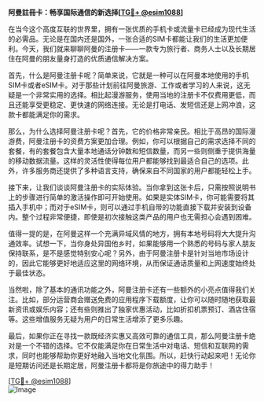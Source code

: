 **阿曼註冊卡：畅享国际通信的新选择[[TG💪+ @esim1088](https://t.me/s/esim1088)]**

在当今这个高度互联的世界里，拥有一张优质的手机卡或流量卡已经成为现代生活的必需品。无论是在国内还是国外，一张合适的SIM卡都能让我们的生活更加便利。今天，我们就来聊聊阿曼的注册卡——一款专为旅行者、商务人士以及长期居住在阿曼的朋友量身打造的优质通信解决方案。

首先，什么是阿曼注册卡呢？简单来说，它就是一种可以在阿曼本地使用的手机SIM卡或者eSIM卡。对于那些计划前往阿曼旅游、工作或者学习的人来说，这无疑是一个非常实用的选择。相比起漫游服务，使用当地的注册卡不仅费用更低，而且还能享受更稳定、更快速的网络连接。无论是打电话、发短信还是上网冲浪，这款卡都能满足你的需求。

那么，为什么选择阿曼注册卡呢？首先，它的价格非常亲民。相比于高昂的国际漫游费，阿曼注册卡的资费方案更加合理。例如，你可以根据自己的需求选择不同的套餐，有的套餐包含大量本地通话分钟数和短信数量，而另一些则侧重于提供海量的移动数据流量。这样的灵活性使得每位用户都能够找到最适合自己的选项。此外，许多服务商还提供了多种语言支持，确保来自不同国家的用户都能轻松上手。

接下来，让我们谈谈阿曼注册卡的实际体验。当你拿到这张卡后，只需按照说明书上的步骤进行简单的激活操作即可开始使用。如果是实体SIM卡，你可能需要将其插入手机中；而对于eSIM卡，则可以通过手机自带的功能直接下载并安装到设备内。整个过程非常便捷，即使是初次接触这类产品的用户也无需担心会遇到困难。

值得一提的是，在阿曼这样一个充满异域风情的地方，拥有本地号码将大大提升沟通效率。试想一下，当你身处异国他乡时，如果能够用一个熟悉的号码与家人朋友保持联系，是不是感觉特别安心呢？另外，由于阿曼注册卡是针对当地市场设计的，因此它能够更好地适应这里的网络环境，从而保证通话质量和上网速度始终处于最佳状态。

当然啦，除了基本的通讯功能之外，阿曼注册卡还有一些额外的小亮点值得我们关注。比如，部分运营商会赠送免费的应用程序下载额度，让你可以随时随地获取最新资讯或娱乐内容；还有些则推出了独家优惠活动，比如折扣机票预订、酒店住宿等。这些增值服务无疑为用户的日常生活增添了更多乐趣。

最后，如果你正在寻找一款既经济实惠又高效可靠的通信工具，那么阿曼注册卡绝对是一个不错的选择。它不仅能满足你在日常生活中对电话、短信和互联网的需求，同时也能够帮助你更好地融入当地文化氛围。所以，赶快行动起来吧！无论你是短期访问还是长期定居，阿曼注册卡都将是你旅途中的得力助手！

[[TG💪+ @esim1088](https://t.me/s/esim1088)]  
![Image](https://i.postimg.cc/4NQfJmqS/Snipaste-2025-05-13-00-14-12.png)